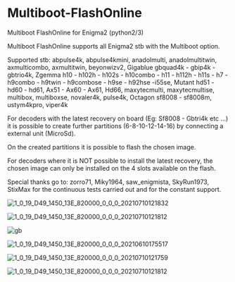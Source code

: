 # Multiboot-FlashOnline
Multiboot FlashOnline for Enigma2 (python2/3)

Multiboot FlashOnline supports all Enigma2 stb with the Multiboot option.

Supported stb: abpulse4k, abpulse4kmini, anadolmulti, anadolmultitwin, axmulticombo, axmultitwin, beyonwizv2, Gigablue gbquad4k - gbip4k - gbtrio4k, Zgemma h10 - h102h - h102s - h10combo - h11 - h112h - h11s - h7 - h9combo - h9twin - h9combose - h9se - h92hse -i55se, Mutant hd51 - hd60 - hd61, Ax51 - Ax60 - Ax61, Hd66, maxytecmulti, maxytecmultise, multibox, multiboxse, novaler4k, pulse4k, Octagon sf8008 - sf8008m, ustym4kpro, viper4k


For decoders with the latest recovery on board (Eg: Sf8008 - Gbtri4k etc ...) it is possible to create further partitions (6-8-10-12-14-16) by connecting a external unit (MicroSd).

On the created partitions it is possible to flash the chosen image.

For decoders where it is NOT possible to install the latest recovery, the chosen image can only be installed on the 4 slots available on the flash.

Special thanks go to:
zorro71, Miky1964, saw_enigmista, SkyRun1973, StixMax for the continuous tests carried out and for the constant support.

![1_0_19_D49_1450_13E_820000_0_0_0_20210710121832](https://user-images.githubusercontent.com/35741027/125159668-12f0de80-e179-11eb-81de-52eba8805c5b.jpg)

![1_0_19_D49_1450_13E_820000_0_0_0_20210710121812](https://user-images.githubusercontent.com/35741027/125159714-58151080-e179-11eb-8bcb-4987d01799d9.jpg)

![gb](https://user-images.githubusercontent.com/35741027/121557302-eed49d00-ca14-11eb-83d5-8b7313a7da89.jpg)

![1_0_19_D49_1450_13E_820000_0_0_0_20210610175517](https://user-images.githubusercontent.com/35741027/121557464-0dd32f00-ca15-11eb-866a-03c6a830294f.jpg)

![1_0_19_D49_1450_13E_820000_0_0_0_20210710121759](https://user-images.githubusercontent.com/35741027/125159676-1f753700-e179-11eb-803f-928f1e1ee21a.jpg)

![1_0_19_D49_1450_13E_820000_0_0_0_20210710121812](https://user-images.githubusercontent.com/35741027/125159679-24d28180-e179-11eb-8b66-be7aa2dd09b5.jpg)

